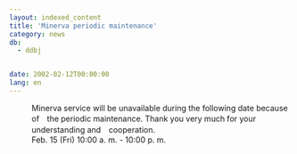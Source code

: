 ```yaml
---
layout: indexed_content
title: 'Minerva periodic maintenance'
category: news
db:
  - ddbj


date: 2002-02-12T00:00:00
lang: en
---
```


<dd>Minerva service will be unavailable during the following date because of　the periodic maintenance. Thank you very much for your understanding and　cooperation.<br>
<dd>Feb. 15 (Fri) 10:00 a. m. - 10:00 p. m.</dd>
</dd>
